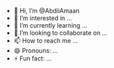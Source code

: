 - 👋 Hi, I’m @AbdiiAmaan
- 👀 I’m interested in ...
- 🌱 I’m currently learning ...
- 💞️ I’m looking to collaborate on ...
- 📫 How to reach me ...
- 😄 Pronouns: ...
- ⚡ Fun fact: ...

<!---
AbdiiAmaan/AbdiiAmaan is a ✨ special ✨ repository because its `README.md` (this file) appears on your GitHub profile.
You can click the Preview link to take a look at your changes.
--->
